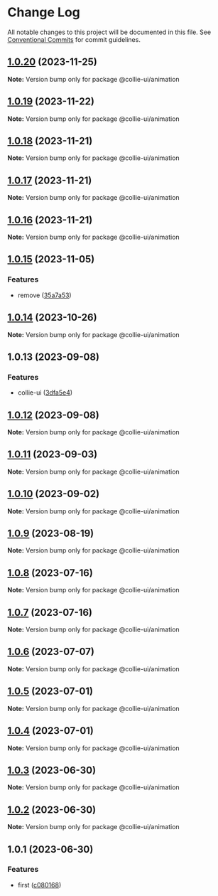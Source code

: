 # Change Log

All notable changes to this project will be documented in this file. See [Conventional Commits](https://conventionalcommits.org) for commit guidelines.

## [1.0.20](https://github.com/collie-ui/collie-ui/compare/@collie-ui/animation@1.0.19...@collie-ui/animation@1.0.20) (2023-11-25)

**Note:** Version bump only for package @collie-ui/animation

## [1.0.19](https://github.com/collie-ui/collie-ui/compare/@collie-ui/animation@1.0.18...@collie-ui/animation@1.0.19) (2023-11-22)

**Note:** Version bump only for package @collie-ui/animation

## [1.0.18](https://github.com/collie-ui/collie-ui/compare/@collie-ui/animation@1.0.17...@collie-ui/animation@1.0.18) (2023-11-21)

**Note:** Version bump only for package @collie-ui/animation

## [1.0.17](https://github.com/collie-ui/collie-ui/compare/@collie-ui/animation@1.0.16...@collie-ui/animation@1.0.17) (2023-11-21)

**Note:** Version bump only for package @collie-ui/animation

## [1.0.16](https://github.com/collie-ui/collie-ui/compare/@collie-ui/animation@1.0.15...@collie-ui/animation@1.0.16) (2023-11-21)

**Note:** Version bump only for package @collie-ui/animation

## [1.0.15](https://github.com/collie-ui/collie-ui/compare/@collie-ui/animation@1.0.14...@collie-ui/animation@1.0.15) (2023-11-05)

### Features

- remove ([35a7a53](https://github.com/collie-ui/collie-ui/commit/35a7a531845a08f99114a7d707c83c1e84d0d0e4))

## [1.0.14](https://github.com/collie-ui/collie-ui/compare/@collie-ui/animation@1.0.13...@collie-ui/animation@1.0.14) (2023-10-26)

**Note:** Version bump only for package @collie-ui/animation

## 1.0.13 (2023-09-08)

### Features

- collie-ui ([3dfa5e4](https://github.com/collie-ui/collie-ui/commit/3dfa5e4eadca863919e9ffbb3dfb9ab726977c7e))

## [1.0.12](https://github.com/collie-ui/collie-ui/compare/@collie-ui/animation@1.0.11...@collie-ui/animation@1.0.12) (2023-09-08)

**Note:** Version bump only for package @collie-ui/animation

## [1.0.11](https://github.com/collie-ui/collie-ui/compare/@collie-ui/animation@1.0.10...@collie-ui/animation@1.0.11) (2023-09-03)

**Note:** Version bump only for package @collie-ui/animation

## [1.0.10](https://github.com/collie-ui/collie-ui/compare/@collie-ui/animation@1.0.9...@collie-ui/animation@1.0.10) (2023-09-02)

**Note:** Version bump only for package @collie-ui/animation

## [1.0.9](https://github.com/collie-ui/collie-ui/compare/@collie-ui/animation@1.0.8...@collie-ui/animation@1.0.9) (2023-08-19)

**Note:** Version bump only for package @collie-ui/animation

## [1.0.8](https://github.com/collie-ui/collie-ui/compare/@collie-ui/animation@1.0.7...@collie-ui/animation@1.0.8) (2023-07-16)

**Note:** Version bump only for package @collie-ui/animation

## [1.0.7](https://github.com/collie-ui/collie-ui/compare/@collie-ui/animation@1.0.6...@collie-ui/animation@1.0.7) (2023-07-16)

**Note:** Version bump only for package @collie-ui/animation

## [1.0.6](https://github.com/collie-ui/collie-ui/compare/@collie-ui/animation@1.0.5...@collie-ui/animation@1.0.6) (2023-07-07)

**Note:** Version bump only for package @collie-ui/animation

## [1.0.5](https://github.com/collie-ui/collie-ui/compare/@collie-ui/animation@1.0.4...@collie-ui/animation@1.0.5) (2023-07-01)

**Note:** Version bump only for package @collie-ui/animation

## [1.0.4](https://github.com/collie-ui/collie-ui/compare/@collie-ui/animation@1.0.3...@collie-ui/animation@1.0.4) (2023-07-01)

**Note:** Version bump only for package @collie-ui/animation

## [1.0.3](https://github.com/collie-ui/collie-ui/compare/@collie-ui/animation@1.0.1...@collie-ui/animation@1.0.3) (2023-06-30)

**Note:** Version bump only for package @collie-ui/animation

## [1.0.2](https://github.com/collie-ui/collie-ui/compare/@collie-ui/animation@1.0.1...@collie-ui/animation@1.0.2) (2023-06-30)

**Note:** Version bump only for package @collie-ui/animation

## 1.0.1 (2023-06-30)

### Features

- first ([c080168](https://github.com/collie-ui/collie-ui/commit/c08016812d92193e95c9600e6121a9e57c6a9165))
